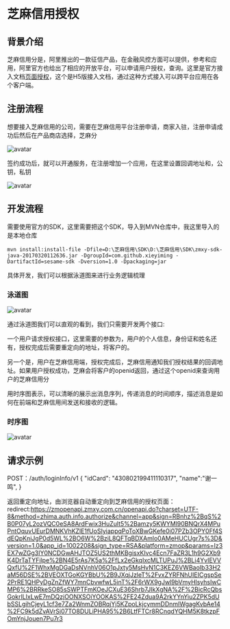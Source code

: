 # 芝麻信用授权
## 背景介绍
芝麻信用分是，阿里推出的一款征信产品，在金融风控方面可以提供，参考和应用，阿里官方也给出了相应的开放平台，可以申请用户授权，查询。这里是官方接入文档[页面授权](https://b.zmxy.com.cn/technology/openDoc.htm?relInfo=zhima.auth.info.authorize@1.0@1.3)，这个是H5版接入文档，通过这种方式接入可以跨平台应用在各个客户端。

## 注册流程
想要接入芝麻信用的公司，需要在芝麻信用平台注册申请，商家入驻，注册申请成功后然后在产品商店选择，芝麻分

![avatar](http://chuantu.biz/t6/352/1533288887x-1566688712.png)

签约成功后，就可以开通服务，在注册增加一个应用，在这里设置回调地址和，公钥，私钥

![avatar](http://chuantu.biz/t6/352/1533290795x1822611413.png)

## 开发流程
需要使用官方的SDK，这里需要把这个SDK，导入到MVN仓库中，我这里导入的是本地仓库

``` 
mvn install:install-file -Dfile=D:\芝麻信用\SDK\D:\芝麻信用\SDK\zmxy-sdk-java-20170320112636.jar -DgroupId=com.github.xieyiming -DartifactId=sesame-sdk -Dversion=1.0 -Dpackaging=jar
```


具体开发，我们可以根据泳道图来进行业务逻辑梳理
### 泳道图
![avatar](http://chuantu.biz/t6/353/1533522473x-1566688718.png)

通过泳道图我们可以直观的看到，我们只需要开发两个接口:

一个用户请求授权接口，这里需要的参数为，用户的个人信息，身份证和姓名还有，授权完成后需要重定向的地址，将客户的。


另一个是，用户在芝麻信用端，授权完成后，芝麻信用通知我们授权结果的回调地址。如果用户授权成功，芝麻会将客户的openid返回，通过这个openid来查询用户的芝麻信用分

用时序图表示，可以清晰的展示出消息序列，传递消息的时间顺序，描述消息是如何在前端和芝麻信用间发送和接收的逻辑。
### 时序图
![avatar](http://chuantu.biz/t6/353/1533534842x-1566688712.png)

## 请求示例
POST：/auth/loginInfo/v1
{
    "idCard": "430802199411110317",
    "name":"谢一鸣",
}

返回重定向地址，由浏览器自动重定向到芝麻信用的授权页面：
redirect:https://zmopenapi.zmxy.com.cn/openapi.do?charset=UTF-8&method=zhima.auth.info.authorize&channel=app&sign=RBnhz%2BqS%2B0P07yL2ozVQC0eSA8ArdFwix3HuZult5%2Bamzy5KWYMl90BNQrX4MPuPntOquvUEurDMNKVhKZlE1fUoSIyiappqPoToXBwGKefe0i07PZb3OPY0Ff4SdEQpKniJgP0d5WL%2BO6W%2BziL8QFTqBDXAmlo0AMeHUCUgr7s%3D&version=1.0&app_id=1002208&sign_type=RSA&platform=zmop&params=Iz3EX7wZGg3IY0NCDGwAHJTOZ5US2thMKBgisxKIvc4Ecn7FaZR3L1h9G2Xb9K4DrTaTYFilpe%2BN4E5rAs7K5a%2FfLx2eGkqIxcMLTUPuJ%2BLi4YvIEVVQxfU%2F1WhxMgDGaDsNVnhV06O1pJxty5MsHvN1C3KEZ6VWBaoIb33H2aM56DSE%2BVEOXTGoKGYBbU%2B9JXqjJzleT%2FvxZYRFNhUIEICgspSe2PrRE1QHPyDgZnZfWY7mnCbvwfwL5inT%2F6rWX9gJwl9bVmyHlsyhsIwCMP6%2BRRkeSO85sSWPTFmKOeJCXuE36Shrb7JIkXgNA%2F%2BicRcQbsGokrlLIxLwE7mDQzjOONXSOiYOOKAS%2FE24Zdua9A2rkYYnYiu2ZPK5dUbSSLgihCjeyL1cf3e7Za2WnmZOBRqjYj5KZpoLkjcymmDDnmIWgagKvbAe14%2FC9k5dZvAVrSj07TO8DULiPHA95%2B6LtfFTCr8RCnqdYQHM5K8tkzpFOmYnjJouen7Pu7r3

